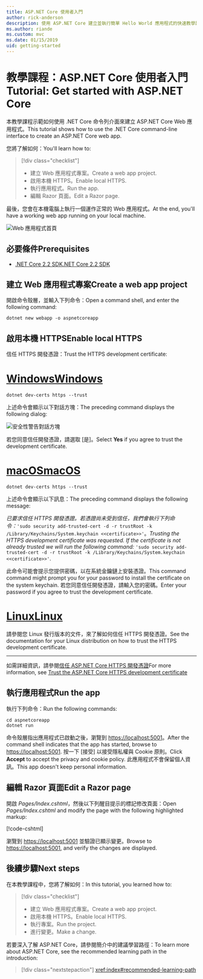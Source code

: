 ```yaml
---
title: ASP.NET Core 使用者入門
author: rick-anderson
description: 使用 ASP.NET Core 建立並執行簡單 Hello World 應用程式的快速教學課程。
ms.author: riande
ms.custom: mvc
ms.date: 01/15/2019
uid: getting-started
---
```

# <a name="tutorial-get-started-with-aspnet-core"></a><span data-ttu-id="cede6-103">教學課程：ASP.NET Core 使用者入門</span><span class="sxs-lookup"><span data-stu-id="cede6-103">Tutorial: Get started with ASP.NET Core</span></span>

<span data-ttu-id="cede6-104">本教學課程示範如何使用 .NET Core 命令列介面來建立 ASP.NET Core Web 應用程式。</span><span class="sxs-lookup"><span data-stu-id="cede6-104">This tutorial shows how to use the .NET Core command-line interface to create an ASP.NET Core web app.</span></span>

<span data-ttu-id="cede6-105">您將了解如何：</span><span class="sxs-lookup"><span data-stu-id="cede6-105">You'll learn how to:</span></span>

> [!div class="checklist"]
> * <span data-ttu-id="cede6-106">建立 Web 應用程式專案。</span><span class="sxs-lookup"><span data-stu-id="cede6-106">Create a web app project.</span></span>
> * <span data-ttu-id="cede6-107">啟用本機 HTTPS。</span><span class="sxs-lookup"><span data-stu-id="cede6-107">Enable local HTTPS.</span></span>
> * <span data-ttu-id="cede6-108">執行應用程式。</span><span class="sxs-lookup"><span data-stu-id="cede6-108">Run the app.</span></span>
> * <span data-ttu-id="cede6-109">編輯 Razor 頁面。</span><span class="sxs-lookup"><span data-stu-id="cede6-109">Edit a Razor page.</span></span>

<span data-ttu-id="cede6-110">最後，您會在本機電腦上執行一個運作正常的 Web 應用程式。</span><span class="sxs-lookup"><span data-stu-id="cede6-110">At the end, you'll have a working web app running on your local machine.</span></span>

![Web 應用程式首頁](_static/home-page.png)

## <a name="prerequisites"></a><span data-ttu-id="cede6-112">必要條件</span><span class="sxs-lookup"><span data-stu-id="cede6-112">Prerequisites</span></span>

* [<span data-ttu-id="cede6-113">.NET Core 2.2 SDK</span><span class="sxs-lookup"><span data-stu-id="cede6-113">.NET Core 2.2 SDK</span></span>](https://www.microsoft.com/net/download/all)

## <a name="create-a-web-app-project"></a><span data-ttu-id="cede6-114">建立 Web 應用程式專案</span><span class="sxs-lookup"><span data-stu-id="cede6-114">Create a web app project</span></span>

<span data-ttu-id="cede6-115">開啟命令殼層，並輸入下列命令：</span><span class="sxs-lookup"><span data-stu-id="cede6-115">Open a command shell, and enter the following command:</span></span>

```console
dotnet new webapp -o aspnetcoreapp
```

## <a name="enable-local-https"></a><span data-ttu-id="cede6-116">啟用本機 HTTPS</span><span class="sxs-lookup"><span data-stu-id="cede6-116">Enable local HTTPS</span></span>

<span data-ttu-id="cede6-117">信任 HTTPS 開發憑證：</span><span class="sxs-lookup"><span data-stu-id="cede6-117">Trust the HTTPS development certificate:</span></span>

# <a name="windowstabwindows"></a>[<span data-ttu-id="cede6-118">Windows</span><span class="sxs-lookup"><span data-stu-id="cede6-118">Windows</span></span>](#tab/windows)

```console
dotnet dev-certs https --trust
```

<span data-ttu-id="cede6-119">上述命令會顯示以下對話方塊：</span><span class="sxs-lookup"><span data-stu-id="cede6-119">The preceding command displays the following dialog:</span></span>

![安全性警告對話方塊](~/getting-started/_static/cert.png)

<span data-ttu-id="cede6-121">若您同意信任開發憑證，請選取 [是]。</span><span class="sxs-lookup"><span data-stu-id="cede6-121">Select **Yes** if you agree to trust the development certificate.</span></span>

# <a name="macostabmacos"></a>[<span data-ttu-id="cede6-122">macOS</span><span class="sxs-lookup"><span data-stu-id="cede6-122">macOS</span></span>](#tab/macos)

```console
dotnet dev-certs https --trust
```

<span data-ttu-id="cede6-123">上述命令會顯示以下訊息：</span><span class="sxs-lookup"><span data-stu-id="cede6-123">The preceding command displays the following message:</span></span>

<span data-ttu-id="cede6-124">*已要求信任 HTTPS 開發憑證。若憑證尚未受到信任，我們會執行下列命令：*`'sudo security add-trusted-cert -d -r trustRoot -k /Library/Keychains/System.keychain <<certificate>>'`。</span><span class="sxs-lookup"><span data-stu-id="cede6-124">*Trusting the HTTPS development certificate was requested. If the certificate is not already trusted we will run the following command:* `'sudo security add-trusted-cert -d -r trustRoot -k /Library/Keychains/System.keychain <<certificate>>'`.</span></span>
 
<span data-ttu-id="cede6-125">此命令可能會提示您提供密碼，以在系統金鑰鏈上安裝憑證。</span><span class="sxs-lookup"><span data-stu-id="cede6-125">This command command might prompt you for your password to install the certificate on the system keychain.</span></span> <span data-ttu-id="cede6-126">若您同意信任開發憑證，請輸入您的密碼。</span><span class="sxs-lookup"><span data-stu-id="cede6-126">Enter your password if you agree to trust the development certificate.</span></span>

# <a name="linuxtablinux"></a>[<span data-ttu-id="cede6-127">Linux</span><span class="sxs-lookup"><span data-stu-id="cede6-127">Linux</span></span>](#tab/linux)

<span data-ttu-id="cede6-128">請參閱您 Linux 發行版本的文件，來了解如何信任 HTTPS 開發憑證。</span><span class="sxs-lookup"><span data-stu-id="cede6-128">See the documentation for your Linux distribution on how to trust the HTTPS development certificate.</span></span>

---

<span data-ttu-id="cede6-129">如需詳細資訊，請參閱[信任 ASP.NET Core HTTPS 開發憑證](xref:security/enforcing-ssl#trust-the-aspnet-core-https-development-certificate-on-windows-and-macos)</span><span class="sxs-lookup"><span data-stu-id="cede6-129">For more information, see [Trust the ASP.NET Core HTTPS development certificate](xref:security/enforcing-ssl#trust-the-aspnet-core-https-development-certificate-on-windows-and-macos)</span></span>

## <a name="run-the-app"></a><span data-ttu-id="cede6-130">執行應用程式</span><span class="sxs-lookup"><span data-stu-id="cede6-130">Run the app</span></span>

<span data-ttu-id="cede6-131">執行下列命令：</span><span class="sxs-lookup"><span data-stu-id="cede6-131">Run the following commands:</span></span>

```console
cd aspnetcoreapp
dotnet run
```

<span data-ttu-id="cede6-132">命令殼層指出應用程式已啟動之後，瀏覽到 [https://localhost:5001](https://localhost:5001)。</span><span class="sxs-lookup"><span data-stu-id="cede6-132">After the command shell indicates that the app has started, browse to [https://localhost:5001](https://localhost:5001).</span></span> <span data-ttu-id="cede6-133">按一下 [接受] 以接受隱私權與 Cookie 原則。</span><span class="sxs-lookup"><span data-stu-id="cede6-133">Click **Accept** to accept the privacy and cookie policy.</span></span> <span data-ttu-id="cede6-134">此應用程式不會保留個人資訊。</span><span class="sxs-lookup"><span data-stu-id="cede6-134">This app doesn't keep personal information.</span></span>

## <a name="edit-a-razor-page"></a><span data-ttu-id="cede6-135">編輯 Razor 頁面</span><span class="sxs-lookup"><span data-stu-id="cede6-135">Edit a Razor page</span></span>

<span data-ttu-id="cede6-136">開啟 *Pages/Index.cshtml*，然後以下列醒目提示的標記修改頁面：</span><span class="sxs-lookup"><span data-stu-id="cede6-136">Open *Pages/Index.cshtml* and modify the page with the following highlighted markup:</span></span>

[!code-cshtml[](sample/index.cshtml?highlight=9)]

<span data-ttu-id="cede6-137">瀏覽到 [https://localhost:5001](https://localhost:5001) 並驗證已顯示變更。</span><span class="sxs-lookup"><span data-stu-id="cede6-137">Browse to [https://localhost:5001](https://localhost:5001), and verify the changes are displayed.</span></span>

## <a name="next-steps"></a><span data-ttu-id="cede6-138">後續步驟</span><span class="sxs-lookup"><span data-stu-id="cede6-138">Next steps</span></span>

<span data-ttu-id="cede6-139">在本教學課程中，您將了解如何：</span><span class="sxs-lookup"><span data-stu-id="cede6-139">In this tutorial, you learned how to:</span></span>

> [!div class="checklist"]
> * <span data-ttu-id="cede6-140">建立 Web 應用程式專案。</span><span class="sxs-lookup"><span data-stu-id="cede6-140">Create a web app project.</span></span>
> * <span data-ttu-id="cede6-141">啟用本機 HTTPS。</span><span class="sxs-lookup"><span data-stu-id="cede6-141">Enable local HTTPS.</span></span>
> * <span data-ttu-id="cede6-142">執行專案。</span><span class="sxs-lookup"><span data-stu-id="cede6-142">Run the project.</span></span>
> * <span data-ttu-id="cede6-143">進行變更。</span><span class="sxs-lookup"><span data-stu-id="cede6-143">Make a change.</span></span>

<span data-ttu-id="cede6-144">若要深入了解 ASP.NET Core，請參閱簡介中的建議學習路徑：</span><span class="sxs-lookup"><span data-stu-id="cede6-144">To learn more about ASP.NET Core, see the recommended learning path in the introduction:</span></span>

> [!div class="nextstepaction"]
> <xref:index#recommended-learning-path>
